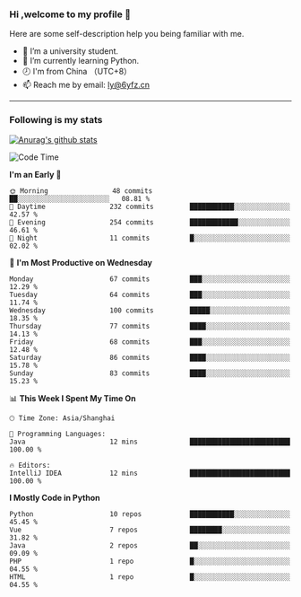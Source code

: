 ### Hi ,welcome to my profile 👋
Here are some self-description help you being familiar with me.
<!--
**liuyunfz/liuyunfz** is a ✨ _special_ ✨ repository because its `README.md` (this file) appears on your GitHub profile.
- 👯 I’m looking to collaborate on ...
- 🤔 I’m looking for help with ...
Here are some ideas to get you started:
-->
- 🏫 I’m a university student.
- 💪 I’m currently learning Python.
- 🕗 I'm from China （UTC+8）
- 📫 Reach me by email: [ly@6yfz.cn](mailto:ly@6yfz.cn)
  
---
### Following is my stats
  
[![Anurag's github stats](https://github-readme-stats.vercel.app/api?username=liuyunfz)](https://github.com/anuraghazra/github-readme-stats)
  
<!--START_SECTION:waka-->
![Code Time](http://img.shields.io/badge/Code%20Time-474%20hrs%2011%20mins-blue)

**I'm an Early 🐤** 

```text
🌞 Morning                48 commits          ██░░░░░░░░░░░░░░░░░░░░░░░   08.81 % 
🌆 Daytime                232 commits         ███████████░░░░░░░░░░░░░░   42.57 % 
🌃 Evening                254 commits         ████████████░░░░░░░░░░░░░   46.61 % 
🌙 Night                  11 commits          █░░░░░░░░░░░░░░░░░░░░░░░░   02.02 % 
```
📅 **I'm Most Productive on Wednesday** 

```text
Monday                   67 commits          ███░░░░░░░░░░░░░░░░░░░░░░   12.29 % 
Tuesday                  64 commits          ███░░░░░░░░░░░░░░░░░░░░░░   11.74 % 
Wednesday                100 commits         █████░░░░░░░░░░░░░░░░░░░░   18.35 % 
Thursday                 77 commits          ████░░░░░░░░░░░░░░░░░░░░░   14.13 % 
Friday                   68 commits          ███░░░░░░░░░░░░░░░░░░░░░░   12.48 % 
Saturday                 86 commits          ████░░░░░░░░░░░░░░░░░░░░░   15.78 % 
Sunday                   83 commits          ████░░░░░░░░░░░░░░░░░░░░░   15.23 % 
```


📊 **This Week I Spent My Time On** 

```text
🕑︎ Time Zone: Asia/Shanghai

💬 Programming Languages: 
Java                     12 mins             █████████████████████████   100.00 % 

🔥 Editors: 
IntelliJ IDEA            12 mins             █████████████████████████   100.00 % 
```

**I Mostly Code in Python** 

```text
Python                   10 repos            ███████████░░░░░░░░░░░░░░   45.45 % 
Vue                      7 repos             ████████░░░░░░░░░░░░░░░░░   31.82 % 
Java                     2 repos             ██░░░░░░░░░░░░░░░░░░░░░░░   09.09 % 
PHP                      1 repo              █░░░░░░░░░░░░░░░░░░░░░░░░   04.55 % 
HTML                     1 repo              █░░░░░░░░░░░░░░░░░░░░░░░░   04.55 % 
```




<!--END_SECTION:waka-->
